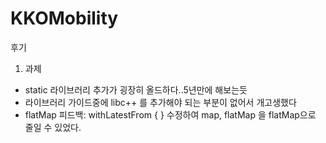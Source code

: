 # KKOMobility


후기
1. 과제
 - static 라이브러리 추가가 굉장히 올드하다..5년만에 해보는듯
 - 라이브러리 가이드중에 libc++ 를 추가해야 되는 부분이 없어서 개고생했다
 - flatMap 피드백: withLatestFrom { } 수정하여 map, flatMap 을 flatMap으로 줄일 수 있었다.
